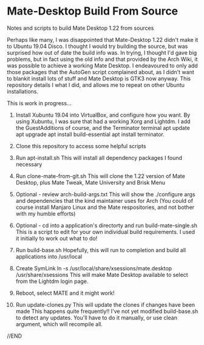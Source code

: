 # Mate-Desktop Build From Source
Notes and scripts to build Mate Desktop 1.22 from sources

Perhaps like many, I was disappointed that Mate-Desktop 1.22 didn't make it to Ubuntu 19.04 Disco.
I thought I would try building the source, but was surprised how out of date the build info was.
In trying, I thought I'd gave big problems, but in fact using the old info and that provided by the Arch Wiki,
it was possible to achieve a working Mate Desktop.
I endeavoured to only add those packages that the AutoGen script complained about, as I didn't want to
blankit install lots of stuff and Mate Desktop is GTK3 now anyway.
This repository details I what I did, and allows me to repeat on other Ubuntu installations.

This is work in progress...

1. Install Xubuntu 19.04 into VirtualBox, and configure how you want.
By using Xubuntu, I was sure that had a working Xorg and Lightdm.
I add the GuestAdditions of course, and the Terminator terminal
apt update
apt upgrade
apt install build-essential
apt install terminator.

2. Clone this repository to access some helpful scripts

3. Run apt-install.sh
This will install all dependency packages I found necessary

4. Run clone-mate-from-git.sh
This will clone the 1.22 version of Mate Desktop, plus Mate Tweak, Mate University and Brisk Menu

5. Optional - review arch-build-args.txt
This will show the ./configure args and dependencies that the kind maintainer uses for Arch
(You could of course install Manjaro Linux and the Mate respositories, and not bother with my humble efforts)

6. Optional - cd into a application's directorty and run build-mate-single.sh
This is a script to edit for your own individual build requirements.
I used it initially to work out what to do!

7. Run build-base.sh
Hopefully, this will run to completion and build all applications into /usr/local

8. Create SymLink 
ln -s /usr/local/share/xsessions/mate.desktop /usr/share/xsessions
This will make Mate Desktop available to select from the Lightdm login page.

9. Reboot, select MATE and it might work!

10. Run update-clones.py
This will update the clones if changes have been made
This happens quite frequently!!
I've not yet modified build-base.sh to detect any updates. You'll have to do it manually, or use clean argument, which will
recompile all.

//END




